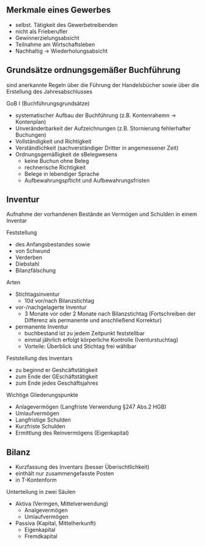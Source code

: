 
## Merkmale eines Gewerbes

* selbst. Tätigkeit des Gewerbetreibenden
* nicht als Frieberufler
* Gewinnerzielungsabsicht
* Teilnahme am Wirtschaftsleben
* Nachhaltig -> Wiederholungsabsicht

## Grundsätze ordnungsgemäßer Buchführung

sind anerkannte Regeln über die Führung der Handelsbücher sowie über die Erstellung des Jahresabschlusses

GoB I (Buchführungsgrundsätze)
* systematischer Aufbau der Buchführung (z.B. Kontenrahemn -> Kontenplan)
* Unveränderbarkeit der Aufzeichnungen (z.B. Stornierung fehlerhafter Buchungen)
* Vollständigkeit und Richtigkeit
* Verständlichkeit (sachverständiger Dritter in angemessener Zeit)
* Ordnungsgemäßigkeit de sBelegwesens
  - keine Buchun ohne Beleg
  - rechnerische Richtigkeit
  - Belege in lebendiger Sprache
  - Aufbewahrungspflicht und Aufbewahrungsfristen

## Inventur

Aufnahme der vorhandenen Bestände an Vermögen und Schulden in einem Inventar

Feststellung
* des Anfangsbestandes sowie
* von Schwund
* Verderben
* Diebstahl
* Bilanzfälschung

Arten
* Stichtagsinventur 
  - 10d vor/nach Bilanzstichtag
* vor-/nachgelagerte Inventur
  - 3 Monate vor oder 2 Monate nach Bilanzstichtag (Fortschreiben der Differenz als permanente und anschließend Korrektur)
* permanente Inventur
  - buchbestand ist zu jedem Zeitpunkt feststellbar
  - einmal jährlich erfolgt körperliche Kontrolle (Iventurstuchtag)
  - Vorteile: Überblick und Stichtag frei wählbar

Feststellung des Inventars
* zu beginnd er Geshcäftstätigkeit
* zum Ende der GEschäftstätigkeit
* zum Ende jedes Geschäftsjahres

Wichtige Gliederungspunkte
* Anlagevermögen (Langfriste Verwendung §247 Abs.2 HGB)
* Umlaufvermögen
* Langfristige Schulden
* Kurzfriste Schulden
* Ermittlung des Reinvermögens (Eigenkapital)

## Bilanz

* Kurzfassung des Inventars (besser Überischtlichkeit)
* einthält nur zusammengefasste Posten
* in T-Kontenform

Unterteilung in zwei Säulen
* Aktiva (Vermgen, Mittelverwendung)
  - Analgevermögen
  - Umlaufvermögen
* Passiva (Kapital, Mittelherkunft)
  - Eigenkapital
  - Fremdkapital

